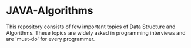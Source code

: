 # JAVA-Algorithms

This repository consists of few important topics of  Data Structure and Algorithms.
These topics are widely asked in programming interviews and are 'must-do' for every programmer.